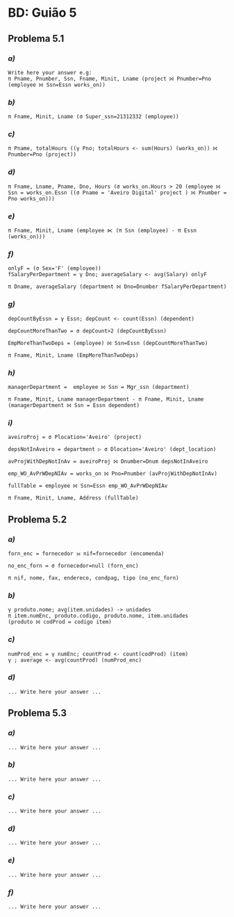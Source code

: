 # BD: Guião 5


## ​Problema 5.1
 
### *a)*

```
Write here your answer e.g:
π Pname, Pnumber, Ssn, Fname, Minit, Lname (project ⨝ Pnumber=Pno (employee ⨝ Ssn=Essn works_on))
```


### *b)* 

```
π Fname, Minit, Lname (σ Super_ssn=21312332 (employee))
```


### *c)* 

```
π Pname, totalHours ((γ Pno; totalHours <- sum(Hours) (works_on)) ⨝ Pnumber=Pno (project))
```


### *d)* 

```
π Fname, Lname, Pname, Dno, Hours (σ works_on.Hours > 20 (employee ⨝ Ssn = works_on.Essn ((σ Pname = 'Aveiro Digital' project ) ⨝ Pnumber = Pno works_on)))
```


### *e)* 

```
π Fname, Minit, Lname (employee ⋉ (π Ssn (employee) - π Essn (works_on)))
```


### *f)* 

```
onlyF = (σ Sex='F' (employee))
fSalaryPerDepartment = γ Dno; averageSalary <- avg(Salary) onlyF

π Dname, averageSalary (department ⨝ Dno=Dnumber fSalaryPerDepartment)
```


### *g)* 

```
depCountByEssn = γ Essn; depCount <- count(Essn) (dependent)

depCountMoreThanTwo = σ depCount>2 (depCountByEssn)

EmpMoreThanTwoDeps = (employee) ⨝ Ssn=Essn (depCountMoreThanTwo)

π Fname, Minit, Lname (EmpMoreThanTwoDeps)
```


### *h)* 

```
managerDepartment =  employee ⨝ Ssn = Mgr_ssn (department)

π Fname, Minit, Lname managerDepartment - π Fname, Minit, Lname (managerDepartment ⨝ Ssn = Essn dependent)
```


### *i)* 

```
aveiroProj = σ Plocation='Aveiro' (project)

depsNotInAveiro = department ▷ σ Dlocation='Aveiro' (dept_location)

avProjWithDepNotInAv = aveiroProj ⨝ Dnumber=Dnum depsNotInAveiro

emp_WO_AvPrWDepNIAv = works_on ⨝ Pno=Pnumber (avProjWithDepNotInAv)

fullTable = employee ⨝ Ssn=Essn emp_WO_AvPrWDepNIAv

π Fname, Minit, Lname, Address (fullTable)
```


## ​Problema 5.2

### *a)*

```
forn_enc = fornecedor ⟕ nif=fornecedor (encomenda)

no_enc_forn = σ fornecedor=null (forn_enc)

π nif, nome, fax, endereco, condpag, tipo (no_enc_forn)
```

### *b)* 

```
γ produto.nome; avg(item.unidades) -> unidades
π item.numEnc, produto.codigo, produto.nome, item.unidades
(produto ⨝ codProd = codigo item)
```


### *c)* 

```
numProd_enc = γ numEnc; countProd <- count(codProd) (item)
γ ; average <- avg(countProd) (numProd_enc)
```


### *d)* 

```
... Write here your answer ...
```


## ​Problema 5.3

### *a)*

```
... Write here your answer ...
```

### *b)* 

```
... Write here your answer ...
```


### *c)* 

```
... Write here your answer ...
```


### *d)* 

```
... Write here your answer ...
```

### *e)* 

```
... Write here your answer ...
```

### *f)* 

```
... Write here your answer ...
```
